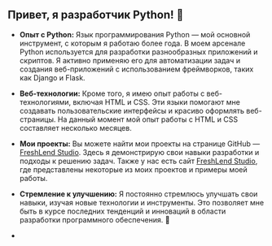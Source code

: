 ## Привет, я разработчик Python! 🐍

- **Опыт с Python:** Язык программирования Python — мой основной инструмент, с которым я работаю более года. В моем арсенале Python используется для разработки разнообразных приложений и скриптов. Я активно применяю его для автоматизации задач и создания веб-приложений с использованием фреймворков, таких как Django и Flask.

- **Веб-технологии:** Кроме того, я имею опыт работы с веб-технологиями, включая HTML и CSS. Эти языки помогают мне создавать пользовательские интерфейсы и красиво оформлять веб-страницы. На данный момент мой опыт работы с HTML и CSS составляет несколько месяцев.

- **Мои проекты:** Вы можете найти мои проекты на странице GitHub — [FreshLend Studio](https://github.com/FreshLend). Здесь я демонстрирую свои навыки разработки и подходы к решению задач. Также у нас есть сайт [FreshLend Studio](https://freshlend.github.io), где представлены некоторые из моих проектов и примеры моей работы.

- **Стремление к улучшению:** Я постоянно стремлюсь улучшать свои навыки, изучая новые технологии и инструменты. Это позволяет мне быть в курсе последних тенденций и инноваций в области разработки программного обеспечения. 🚀
- 
